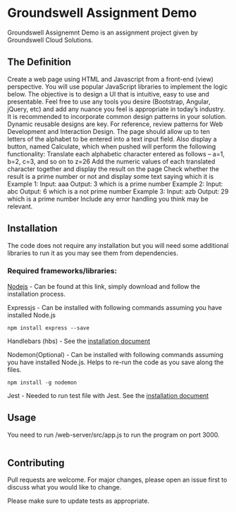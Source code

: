 # Groundswell Assignment Demo

Groundswell Assignemnt Demo is an assignment project given by Groundswell Cloud Solutions.

## The Definition

Create a web page using HTML and Javascript from a front-end (view) perspective. You will use popular JavaScript libraries to implement the logic below. The objective is to design a UI that is intuitive, easy to use and presentable. Feel free to use any tools you desire (Bootstrap, Angular, jQuery, etc) and add any nuance you feel is appropriate in today’s industry.
It is recommended to incorporate common design patterns in your solution. Dynamic reusable designs are key. For reference, review patterns for Web Development and Interaction Design.
The page should allow up to ten letters of the alphabet to be entered into a text input field. Also display a button, named Calculate, which when pushed will perform the following functionality:
Translate each alphabetic character entered as follows – a=1, b=2, c=3, and so on to z=26
Add the numeric values of each translated character together and display the result on the page
Check whether the result is a prime number or not and display some text saying which it is
Example 1:
Input: aaa
Output: 3 which is a prime number
Example 2:
Input: abc
Output: 6 which is a not prime number
Example 3:
Input: azb
Output: 29 which is a prime number
Include any error handling you think may be relevant.

## Installation

The code does not require any installation but you will need some additional libraries to run it as you may see them from dependencies.

### Required frameworks/libraries:
[Nodejs](https://nodejs.org/en/download/) - Can be found at this link, simply download and follow the installation process.

Expressjs - Can be installed with following commands assuming you have installed Node.js

```
npm install express --save
```

Handlebars (hbs) - See the [installation document](https://handlebarsjs.com/installation/)

Nodemon(Optional) - Can be installed with following commands assuming you have installed Node.js. Helps to re-run the code as you save along the files.

```
npm install -g nodemon
```

Jest - Needed to run test file with Jest. See the [installation document](https://jestjs.io/docs/getting-started)

## Usage

You need to run /web-server/src/app.js to run the program on port 3000.

```

```

## Contributing
Pull requests are welcome. For major changes, please open an issue first to discuss what you would like to change.

Please make sure to update tests as appropriate.
